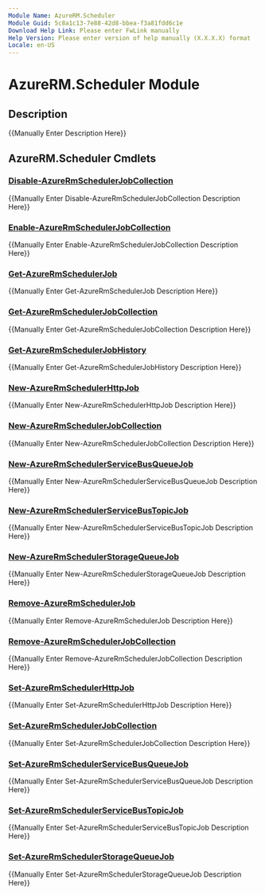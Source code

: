 ```yaml
---
Module Name: AzureRM.Scheduler
Module Guid: 5c8a1c13-7e88-42d8-bbea-f3a81fdd6c1e
Download Help Link: Please enter FwLink manually
Help Version: Please enter version of help manually (X.X.X.X) format
Locale: en-US
---
```


# AzureRM.Scheduler Module
## Description
{{Manually Enter Description Here}}

## AzureRM.Scheduler Cmdlets
### [Disable-AzureRmSchedulerJobCollection](Disable-AzureRmSchedulerJobCollection.md)
{{Manually Enter Disable-AzureRmSchedulerJobCollection Description Here}}

### [Enable-AzureRmSchedulerJobCollection](Enable-AzureRmSchedulerJobCollection.md)
{{Manually Enter Enable-AzureRmSchedulerJobCollection Description Here}}

### [Get-AzureRmSchedulerJob](Get-AzureRmSchedulerJob.md)
{{Manually Enter Get-AzureRmSchedulerJob Description Here}}

### [Get-AzureRmSchedulerJobCollection](Get-AzureRmSchedulerJobCollection.md)
{{Manually Enter Get-AzureRmSchedulerJobCollection Description Here}}

### [Get-AzureRmSchedulerJobHistory](Get-AzureRmSchedulerJobHistory.md)
{{Manually Enter Get-AzureRmSchedulerJobHistory Description Here}}

### [New-AzureRmSchedulerHttpJob](New-AzureRmSchedulerHttpJob.md)
{{Manually Enter New-AzureRmSchedulerHttpJob Description Here}}

### [New-AzureRmSchedulerJobCollection](New-AzureRmSchedulerJobCollection.md)
{{Manually Enter New-AzureRmSchedulerJobCollection Description Here}}

### [New-AzureRmSchedulerServiceBusQueueJob](New-AzureRmSchedulerServiceBusQueueJob.md)
{{Manually Enter New-AzureRmSchedulerServiceBusQueueJob Description Here}}

### [New-AzureRmSchedulerServiceBusTopicJob](New-AzureRmSchedulerServiceBusTopicJob.md)
{{Manually Enter New-AzureRmSchedulerServiceBusTopicJob Description Here}}

### [New-AzureRmSchedulerStorageQueueJob](New-AzureRmSchedulerStorageQueueJob.md)
{{Manually Enter New-AzureRmSchedulerStorageQueueJob Description Here}}

### [Remove-AzureRmSchedulerJob](Remove-AzureRmSchedulerJob.md)
{{Manually Enter Remove-AzureRmSchedulerJob Description Here}}

### [Remove-AzureRmSchedulerJobCollection](Remove-AzureRmSchedulerJobCollection.md)
{{Manually Enter Remove-AzureRmSchedulerJobCollection Description Here}}

### [Set-AzureRmSchedulerHttpJob](Set-AzureRmSchedulerHttpJob.md)
{{Manually Enter Set-AzureRmSchedulerHttpJob Description Here}}

### [Set-AzureRmSchedulerJobCollection](Set-AzureRmSchedulerJobCollection.md)
{{Manually Enter Set-AzureRmSchedulerJobCollection Description Here}}

### [Set-AzureRmSchedulerServiceBusQueueJob](Set-AzureRmSchedulerServiceBusQueueJob.md)
{{Manually Enter Set-AzureRmSchedulerServiceBusQueueJob Description Here}}

### [Set-AzureRmSchedulerServiceBusTopicJob](Set-AzureRmSchedulerServiceBusTopicJob.md)
{{Manually Enter Set-AzureRmSchedulerServiceBusTopicJob Description Here}}

### [Set-AzureRmSchedulerStorageQueueJob](Set-AzureRmSchedulerStorageQueueJob.md)
{{Manually Enter Set-AzureRmSchedulerStorageQueueJob Description Here}}

